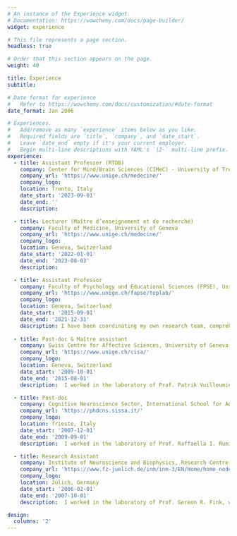 ```yaml
---
# An instance of the Experience widget.
# Documentation: https://wowchemy.com/docs/page-builder/
widget: experience

# This file represents a page section.
headless: true

# Order that this section appears on the page.
weight: 40

title: Experience
subtitle:

# Date format for experience
#   Refer to https://wowchemy.com/docs/customization/#date-format
date_format: Jan 2006

# Experiences.
#   Add/remove as many `experience` items below as you like.
#   Required fields are `title`, `company`, and `date_start`.
#   Leave `date_end` empty if it's your current employer.
#   Begin multi-line descriptions with YAML's `|2-` multi-line prefix.
experience:
  - title: Assistant Professor (RTDB)
    company: Center for Mind/Brain Sciences (CIMeC) - University of Trento
    company_url: 'https://www.unige.ch/medecine/'
    company_logo: 
    location: Trento, Italy
    date_start: '2023-09-01'
    date_end: ''
    description:

  - title: Lecturer (Maître d’enseignement et de recherché)
    company: Faculty of Medicine, University of Geneva
    company_url: 'https://www.unige.ch/medecine/'
    company_logo: 
    location: Geneva, Switzerland
    date_start: '2022-01-01'
    date_end: '2023-08-03'
    description:

  - title: Assistant Professor
    company: Faculty of Psychology and Educational Sciences (FPSE), University of Geneva
    company_url: 'https://www.unige.ch/fapse/toplab/'
    company_logo: 
    location: Geneva, Switzerland
    date_start: '2015-09-01'
    date_end: '2021-12-31'
    description: I have been coordinating my own research team, comprehending 2 post-doc, 4 doctoral students, 11 master students, and 4 interns. During this time, I’ve been managing my own SNSF fellowship.
        
  - title: Post-doc & Maître assistant
    company: Swiss Centre for Affective Sciences, University of Geneva
    company_url: 'https://www.unige.ch/cisa/'
    company_logo: 
    location: Geneva, Switzerland
    date_start: '2009-10-01'
    date_end: '2015-08-01'
    description:  I worked in the laboratory of Prof. Patrik Vuilleumier, where I was tasked to design and carry-out research projects, acquire and analyze associated data, draft and publish scientific articles, and supervise doctoral/master students.

  - title: Post-doc
    company: Cognitive Neuroscience Sector, International School for Advanced Studies (SISSA/ISAS)
    company_url: 'https://phdcns.sissa.it/'
    company_logo: 
    location: Trieste, Italy
    date_start: '2007-12-01'
    date_end: '2009-09-01'
    description:  I worked in the laboratory of Prof. Raffaella I. Rumiati, where I was tasked to design and carry-out research projects, acquire and analyze associated data, draft and publish scientific articles, and assist in the supervision of doctoral students.

  - title: Research Assistant
    company: Institute of Neuroscience and Biophysics, Research Centre Jülich
    company_url: 'https://www.fz-juelich.de/inm/inm-3/EN/Home/home_node.html'
    company_logo: 
    location: Jülich, Germany
    date_start: '2006-02-01'
    date_end: '2007-10-01'
    description:  I worked in the laboratory of Prof. Gereon R. Fink, where I was tasked to design and carry-out research projects, acquire and analyze associated data, and draft/publish scientific articles.

design:
  columns: '2'
---
```

